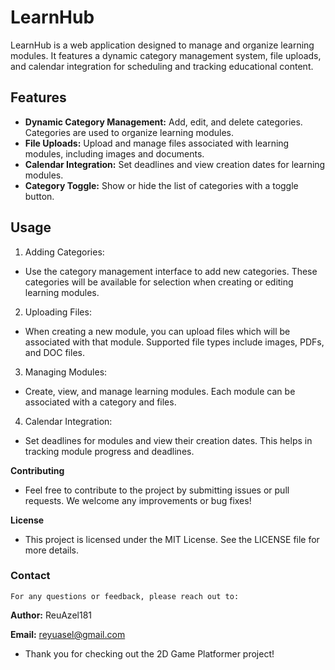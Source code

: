 # LearnHub
LearnHub is a web application designed to manage and organize learning modules. It features a dynamic category management system, file uploads, and calendar integration for scheduling and tracking educational content.

## Features
  - **Dynamic Category Management:** Add, edit, and delete categories. Categories are used to organize learning modules.
 - **File Uploads:** Upload and manage files associated with learning modules, including images and documents.
 - **Calendar Integration:** Set deadlines and view creation dates for learning modules.
 - **Category Toggle:** Show or hide the list of categories with a toggle button.

## Usage
1. Adding Categories:
  - Use the category management interface to add new categories. These categories will be available for selection when creating or editing learning modules.

2. Uploading Files:
  - When creating a new module, you can upload files which will be associated with that module. Supported file types include images, PDFs, and DOC files.

3. Managing Modules:
  - Create, view, and manage learning modules. Each module can be associated with a category and files.

4. Calendar Integration:
  - Set deadlines for modules and view their creation dates. This helps in tracking module progress and deadlines.

**Contributing**
  - Feel free to contribute to the project by submitting issues or pull requests. We welcome any improvements or bug fixes!

**License**
  - This project is licensed under the MIT License. See the LICENSE file for more details.

### Contact
    For any questions or feedback, please reach out to:

**Author:** ReuAzel181

**Email:** reyuasel@gmail.com 

- Thank you for checking out the 2D Game Platformer project!

